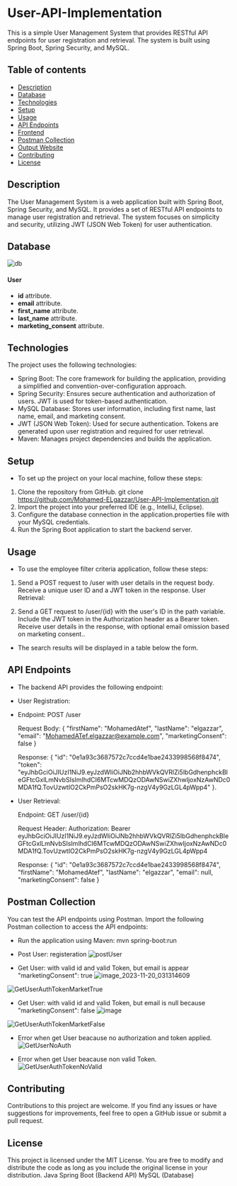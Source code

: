 # User-API-Implementation
This is a simple User Management System that provides RESTful API endpoints for user registration and retrieval. The system is built using Spring Boot, Spring Security, and MySQL.

## Table of contents
* [Description](#description)
* [Database](#database)
* [Technologies](#technologies)
* [Setup](#setup)
* [Usage](#usage)
* [API Endpoints](#api-endpoints)
* [Frontend](#frontend)
* [Postman Collection](#postman-collection)
* [Output Website](#output-website)
* [Contributing](#contributing)
* [License](#license)

## Description
The User Management System is a web application built with Spring Boot, Spring Security, and MySQL. It provides a set of RESTful API endpoints to manage user registration and retrieval. The system focuses on simplicity and security, utilizing JWT (JSON Web Token) for user authentication.

## Database
![db](https://github.com/Mohamed-ELgazzar/User-API-Implementation/assets/122599973/aabba3fb-4f92-4dbe-b9c3-5f1d43356c6c)
#### User


* **id** attribute.
* **email** attribute.
* **first_name** attribute.
* **last_name** attribute.
* **marketing_consent** attribute.


## Technologies
The project uses the following technologies:

* Spring Boot: The core framework for building the application, providing a simplified and convention-over-configuration approach.
* Spring Security: Ensures secure authentication and authorization of users. JWT is used for token-based authentication.
* MySQL Database: Stores user information, including first name, last name, email, and marketing consent.
* JWT (JSON Web Token): Used for secure authentication. Tokens are generated upon user registration and required for user retrieval.
* Maven: Manages project dependencies and builds the application.

## Setup
* To set up the project on your local machine, follow these steps:

1. Clone the repository from GitHub.
  git clone https://github.com/Mohamed-ELgazzar/User-API-Implementation.git
2. Import the project into your preferred IDE (e.g., IntelliJ, Eclipse).
3. Configure the database connection in the application.properties file with your MySQL credentials.
4. Run the Spring Boot application to start the backend server.

## Usage
* To use the employee filter criteria application, follow these steps:
1. Send a POST request to /user with user details in the request body.
    Receive a unique user ID and a JWT token in the response.
    User Retrieval:

2. Send a GET request to /user/{id} with the user's ID in the path variable.
    Include the JWT token in the Authorization header as a Bearer token.
    Receive user details in the response, with optional email omission based on marketing consent..

* The search results will be displayed in a table below the form.

## API Endpoints
* The backend API provides the following endpoint:

* User Registration:

* Endpoint: POST /user

  Request Body:
  {
      "firstName": "MohamedAtef",
      "lastName": "elgazzar",
      "email": "MohamedATef.elgazzar@example.com",
      "marketingConsent": false
  }

  Response:
  {
      "id": "0e1a93c3687572c7ccd4e1bae2433998568f8474",
      "token": "eyJhbGciOiJIUzI1NiJ9.eyJzdWIiOiJNb2hhbWVkQVRlZi5lbGdhenphckBleGFtcGxlLmNvbSIsImlhdCI6MTcwMDQzODAwNSwiZXhwIjoxNzAwNDc0MDA1fQ.TovUzwtIO2CkPmPsO2skHK7g-nzgV4y9GzLGL4pWpp4"
  }.

* User Retrieval:

  Endpoint: GET /user/{id}
  
  Request Header:
  Authorization: Bearer eyJhbGciOiJIUzI1NiJ9.eyJzdWIiOiJNb2hhbWVkQVRlZi5lbGdhenphckBleGFtcGxlLmNvbSIsImlhdCI6MTcwMDQzODAwNSwiZXhwIjoxNzAwNDc0MDA1fQ.TovUzwtIO2CkPmPsO2skHK7g-nzgV4y9GzLGL4pWpp4
  
  Response:
  {
      "id": "0e1a93c3687572c7ccd4e1bae2433998568f8474",
      "firstName": "MohamedAtef",
      "lastName": "elgazzar",
      "email": null,
      "marketingConsent": false
  }



## Postman Collection
You can test the API endpoints using Postman. Import the following Postman collection to access the API endpoints:

* Run the application using Maven:
     mvn spring-boot:run
* Post User: registeration
![postUser](https://github.com/Mohamed-ELgazzar/User-API-Implementation/assets/122599973/695f22ad-20ae-4c6f-b67c-2b0acdf751bb)

* Get User: with valid id and valid Token, but email is appear "marketingConsent": true
![image_2023-11-20_031314609](https://github.com/Mohamed-ELgazzar/User-API-Implementation/assets/122599973/89b02e61-9391-452a-9e94-fb73b23806cd)

![GetUserAuthTokenMarketTrue](https://github.com/Mohamed-ELgazzar/User-API-Implementation/assets/122599973/20af7800-8d9d-4a2f-b735-1f91cce56029)

* Get User: with valid id and valid Token, but email is null because "marketingConsent": false
![image](https://github.com/Mohamed-ELgazzar/User-API-Implementation/assets/122599973/647b5962-cb7e-4821-84b5-7322660cac82)

![GetUserAuthTokenMarketFalse](https://github.com/Mohamed-ELgazzar/User-API-Implementation/assets/122599973/91f99693-981a-45a1-a7f7-aecb231a1467)

* Error when get User beacause no authorization and token applied.
![GetUserNoAuth](https://github.com/Mohamed-ELgazzar/User-API-Implementation/assets/122599973/a49c07dd-bc8a-42f5-8a0e-79f72ce3f71b)

* Error when get User beacause non valid Token.
![GetUserAuthTokenNoValid](https://github.com/Mohamed-ELgazzar/User-API-Implementation/assets/122599973/bcba528c-dee3-411c-a3b7-b44e0dfb42a6)


## Contributing
Contributions to this project are welcome. If you find any issues or have suggestions for improvements, feel free to open a GitHub issue or submit a pull request.

## License
This project is licensed under the MIT License. You are free to modify and distribute the code as long as you include the original license in your distribution.
Java Spring Boot (Backend API)
MySQL (Database)

